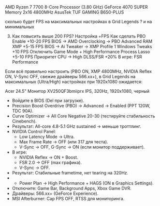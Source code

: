 AMD Ryzen 7 7700 8-Core Processor               (3.80 GHz)
GeForce 4070 SUPER
Memory 2x16 4800MHz
AsusTek TUF GAMING B650-PLUS

сколько будет FPS на максимальных настройках в Grid Legends ?
и на минимальных

3. Как повысить выше 200 FPS?
   Настройка	+FPS	Как сделать
   PBO Enable	+10-20 FPS	BIOS → AMD Overclocking → PBO Advanced
   RAM XMP	+5-15 FPS	BIOS → Ai Tweaker → XMP Profile 1
   Windows Tweaks	+10 FPS	Отключить Game Mode + High Performance
   Process Lasso	+5-10 FPS	Приоритет CPU → High
   DLSS/FSR	+20%	В игре: FSR Performance

Если всё правильно настроить (PBO ON, XMP 4800MHz, NVIDIA Reflex ON, V-Sync OFF, свежие драйверы 566.xx+), 
в Grid Legends на максимальных (Ultra/High) настройках при 1920x1080 ожидается:

Acer 24.5" Монитор XV250QF3bmiiprx IPS, 320Hz, 1920х1080, черный

- Войдите в BIOS (Del при загрузке).
- Precision Boost Overdrive (PBO) → Advanced → Enabled (PPT 120W, TDC 90A).
- Curve Optimizer → All Core Negative 20-30 (тестируйте стабильность Cinebench).
- Результат: All-core 4.8-5.1 GHz sustained → меньше троттлинг.
- NVIDIA Control Panel:
    * Low Latency Mode → Ultra.
    * Max Frame Rate → OFF (или 317 для теста).
    * V-Sync → OFF, G-Sync → ON (если монитор поддерживает).
- В игре:
    * NVIDIA Reflex → ON + Boost.
    * FSR 2.0 → OFF (max графика).
    * V-Sync → OFF.
- Результат: Стабильные frametime, нет tearing на 320Hz.
- - Power Plan → High Performance + HAGS (ON в Graphics Settings).
- Отключите: Game Bar, Background Apps, Xbox Game DVR.
- Драйверы: 566.xx+ (GeForce Experience).
- MSI Afterburner: Cap FPS OFF, RTSS для мониторинга.
